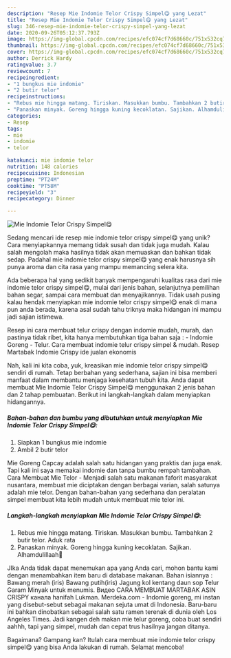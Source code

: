 ```yaml
---
description: "Resep Mie Indomie Telor Crispy Simpel😋 yang Lezat"
title: "Resep Mie Indomie Telor Crispy Simpel😋 yang Lezat"
slug: 346-resep-mie-indomie-telor-crispy-simpel-yang-lezat
date: 2020-09-26T05:12:37.793Z
image: https://img-global.cpcdn.com/recipes/efc074cf7d68660c/751x532cq70/mie-indomie-telor-crispy-simpel😋-foto-resep-utama.jpg
thumbnail: https://img-global.cpcdn.com/recipes/efc074cf7d68660c/751x532cq70/mie-indomie-telor-crispy-simpel😋-foto-resep-utama.jpg
cover: https://img-global.cpcdn.com/recipes/efc074cf7d68660c/751x532cq70/mie-indomie-telor-crispy-simpel😋-foto-resep-utama.jpg
author: Derrick Hardy
ratingvalue: 3.7
reviewcount: 7
recipeingredient:
- "1 bungkus mie indomie"
- "2 butir telor"
recipeinstructions:
- "Rebus mie hingga matang. Tiriskan. Masukkan bumbu. Tambahkan 2 butir telor. Aduk rata"
- "Panaskan minyak. Goreng hingga kuning kecoklatan. Sajikan. Alhamdulillaah🤗"
categories:
- Resep
tags:
- mie
- indomie
- telor

katakunci: mie indomie telor 
nutrition: 148 calories
recipecuisine: Indonesian
preptime: "PT24M"
cooktime: "PT58M"
recipeyield: "3"
recipecategory: Dinner

---
```



![Mie Indomie Telor Crispy Simpel😋](https://img-global.cpcdn.com/recipes/efc074cf7d68660c/751x532cq70/mie-indomie-telor-crispy-simpel😋-foto-resep-utama.jpg)

Sedang mencari ide resep mie indomie telor crispy simpel😋 yang unik? Cara menyiapkannya memang tidak susah dan tidak juga mudah. Kalau salah mengolah maka hasilnya tidak akan memuaskan dan bahkan tidak sedap. Padahal mie indomie telor crispy simpel😋 yang enak harusnya sih punya aroma dan cita rasa yang mampu memancing selera kita.

Ada beberapa hal yang sedikit banyak mempengaruhi kualitas rasa dari mie indomie telor crispy simpel😋, mulai dari jenis bahan, selanjutnya pemilihan bahan segar, sampai cara membuat dan menyajikannya. Tidak usah pusing kalau hendak menyiapkan mie indomie telor crispy simpel😋 enak di mana pun anda berada, karena asal sudah tahu triknya maka hidangan ini mampu jadi sajian istimewa.

Resep ini cara membuat telur crispy dengan indomie mudah, murah, dan pastinya tidak ribet, kita hanya membutuhkan tiga bahan saja : - Indomie Goreng - Telur. Cara membuat indomie telur crispy simpel &amp; mudah. Resep Martabak Indomie Crispy ide jualan ekonomis


Nah, kali ini kita coba, yuk, kreasikan mie indomie telor crispy simpel😋 sendiri di rumah. Tetap berbahan yang sederhana, sajian ini bisa memberi manfaat dalam membantu menjaga kesehatan tubuh kita. Anda dapat membuat Mie Indomie Telor Crispy Simpel😋 menggunakan 2 jenis bahan dan 2 tahap pembuatan. Berikut ini langkah-langkah dalam menyiapkan hidangannya.

<!--inarticleads1-->

##### Bahan-bahan dan bumbu yang dibutuhkan untuk menyiapkan Mie Indomie Telor Crispy Simpel😋:

1. Siapkan 1 bungkus mie indomie
1. Ambil 2 butir telor


Mie Goreng Capcay adalah salah satu hidangan yang praktis dan juga enak. Tapi kali ini saya memakai indomie dan tanpa bumbu rempah tambahan. Cara Membuat Mie Telor - Menjadi salah satu makanan faforit masyarakat nusantara, membuat mie diciptakan dengan berbagai varian, salah satunya adalah mie telor. Dengan bahan-bahan yang sederhana dan peralatan simpel membuat kita lebih mudah untuk membuat mie telor ini. 

<!--inarticleads2-->

##### Langkah-langkah menyiapkan Mie Indomie Telor Crispy Simpel😋:

1. Rebus mie hingga matang. Tiriskan. Masukkan bumbu. Tambahkan 2 butir telor. Aduk rata
1. Panaskan minyak. Goreng hingga kuning kecoklatan. Sajikan. Alhamdulillaah🤗


JIka Anda tidak dapat menemukan apa yang Anda cari, mohon bantu kami dengan menambahkan item baru di database makanan. Bahan isiannya : Bawang merah (iris) Bawang putih(iris) Jagung kol kentang daun sop Telur Garam Minyak untuk menumis. Видео CARA MEMBUAT MARTABAK ASIN CRISPY канала hanifah Lukman. Merdeka.com - Indomie goreng, mi instan yang disebut-sebut sebagai makanan sejuta umat di Indonesia. Baru-baru ini bahkan dinobatkan sebagai salah satu ramen terenak di dunia oleh Los Angeles Times. Jadi kangen deh makan mie telur goreng, coba buat sendiri aahhh, tapi yang simpel, mudah dan cepat trus hasilnya jangan ditanya. 

Bagaimana? Gampang kan? Itulah cara membuat mie indomie telor crispy simpel😋 yang bisa Anda lakukan di rumah. Selamat mencoba!
